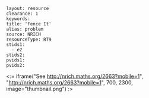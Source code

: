 ````
layout: resource
clearance: 1
keywords:
title: 'Fence It'
alias: problem
source: NRICH
resourceType: RT9
stids1: 
  - e2
stids2:
pvids1:
pvids2:

````

<:= iframe("See http://nrich.maths.org/2663?mobile=1", "http://nrich.maths.org/2663?mobile=1", 700, 2300, image="thumbnail.png") :>

